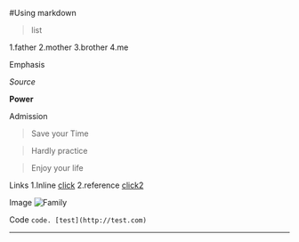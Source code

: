 
#Using markdown

> list

1.father
2.mother
3.brother
4.me

Emphasis

*Source*

**Power**

Admission

> Save your Time

> Hardly practice

> Enjoy your life

Links
1.Inline
[click](http://terms.naver.com/entry.nhn?docId=1218576&cid=40942&categoryId=33098)
2.reference
[click2][funny]


Image
![Family](http://ncc.phinf.naver.net/20140428_129/1398643364516gKIdq_JPEG/1-1.jpg?type=w646)

Code
`code. [test](http://test.com)`

*******


[funny]: http://navercast.naver.com/contents.nhn?rid=101&contents_id=3851

